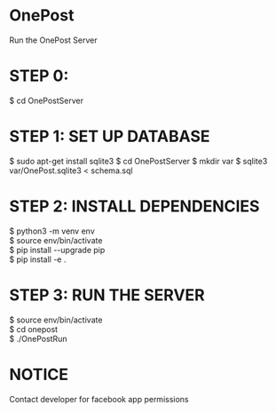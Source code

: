# OnePost
  Run the OnePost Server
# STEP 0:
  $ cd OnePostServer
# STEP 1: SET UP DATABASE
  $ sudo apt-get install sqlite3
  $ cd OnePostServer
  $ mkdir var
  $ sqlite3 var/OnePost.sqlite3 < schema.sql
# STEP 2: INSTALL DEPENDENCIES
  $ python3 -m venv env<br />
  $ source env/bin/activate<br />
  $ pip install --upgrade pip<br />
  $ pip install -e .
# STEP 3: RUN THE SERVER
  $ source env/bin/activate<br />
  $ cd onepost<br />
  $ ./OnePostRun
# NOTICE
  Contact developer for facebook app permissions
